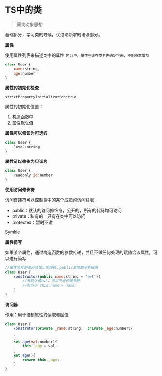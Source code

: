 # TS中的类

> 面向对象思想

基础部分，学习类的时候，仅讨论新增的语法部分。


**属性**

使用属性列表来描述类中的属性
```在ts中，属性应该在类中先确定下来，不能随意增加```
```js
class User {
    name:string,
    age:number
}
```

**属性的初始化检查**

```strictPropertyInitialization:true```

属性的初始化位置：

1. 构造函数中
2. 属性默认值

**属性可以修饰为可选的**
```js
class User {
    love?:string
}
```

**属性可以修饰为只读的**
```js
class User {
    readonly id:number
}
```

**使用访问修饰符**

访问修饰符可以控制类中的某个成员的访问权限

- public：默认的访问修饰符，公开的，所有的代码均可访问
- private：私有的，只有在类中可以访问
- protected：暂时不讲

Symble

**属性简写**

如果某个属性，通过构造函数的参数传递，并且不做任何处理的赋值给该属性。可以进行简写
```js
//属性简写前面必须加上修饰符，public属性都不能省略
class User {
    constructor(public name:string = 'hwt'){
        //有默认值hwt，可以不必传递参数
        //相当于 this.name = name;
    }
}

```
**访问器**

作用：用于控制属性的读取和赋值
```js
class User {
    construtor(private _name:string,  private _age:number){

    }
    set age(val:number){
        this._age = val;
    }
    get age(){
        return this._age;
    }
}
```